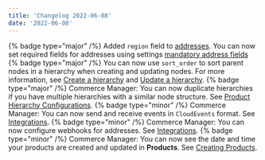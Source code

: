 ```yaml
---
title: 'Changelog 2022-06-08'
date: '2022-06-08'
---
```

{% badge type="major" /%} Added `region` field to [addresses](/docs/commerce-cloud/customer-management/addresses-api). You can now set required fields for addresses using settings [mandatory address fields](/docs/commerce-cloud/global-project-settings/settings-overview#address-mandatory-fields)
{% badge type="major" /%} You can now use `sort_order` to sort parent nodes in a hierarchy when creating and updating nodes. For more information, see [Create a hierarchy](/docs/pxm/hierarchies/hierarchies-api/create-a-hierarchy) and [Update a hierarchy](/docs/pxm/hierarchies/hierarchies-api/update-a-hierarchy).
{% badge type="major" /%} Commerce Manager: You can now duplicate hierarchies if you have multiple hierarchies with a similar node structure. See [Product Hierarchy Configurations](/docs/pxm/hierarchies/hierarchy).
{% badge type="minor" /%} Commerce Manager: You can now send and receive events in `CloudEvents` format. See [Integrations](/docs/commerce-cloud/integrations/cm-integrations).
{% badge type="minor" /%} Commerce Manager: You can now configure webhooks for addresses. See [Integrations](/docs/commerce-cloud/integrations/cm-integrations).
{% badge type="minor" /%} Commerce Manager: You can now see the date and time your products are created and updated in **Products**. See [Creating Products](/docs/pxm/products/pxm-products-cm/pxm-product-configuration).
